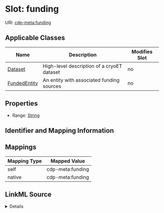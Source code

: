 

# Slot: funding

URI: [cdp-meta:funding](metadatafunding)



<!-- no inheritance hierarchy -->





## Applicable Classes

| Name | Description | Modifies Slot |
| --- | --- | --- |
| [Dataset](Dataset.md) | High-level description of a cryoET dataset |  no  |
| [FundedEntity](FundedEntity.md) | An entity with associated funding sources |  no  |







## Properties

* Range: [String](String.md)





## Identifier and Mapping Information








## Mappings

| Mapping Type | Mapped Value |
| ---  | ---  |
| self | cdp-meta:funding |
| native | cdp-meta:funding |




## LinkML Source

<details>
```yaml
name: funding
alias: funding
domain_of:
- FundedEntity
- Dataset
range: string

```
</details>